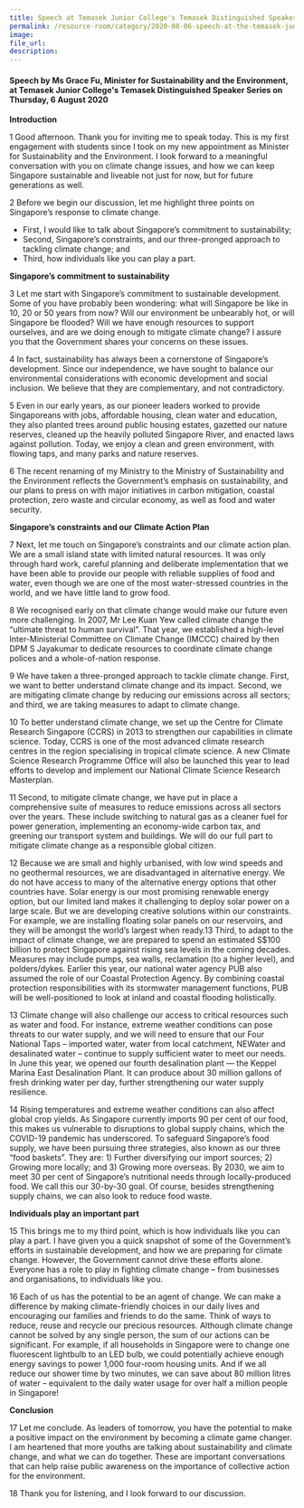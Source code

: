 ```yaml
---  
title: Speech at Temasek Junior College's Temasek Distinguished Speaker Series - Grace Fu  
permalink: /resource-room/category/2020-08-06-speech-at-the-temasek-junior-college-temasek-distinguished-speaker-series/  
image:  
file_url:  
description:  
---  
```


#### Speech by Ms Grace Fu, Minister for Sustainability and the Environment, at Temasek Junior College's Temasek Distinguished Speaker Series on Thursday, 6 August 2020  

**Introduction**  

1 Good afternoon. Thank you for inviting me to speak today. This is my first engagement with students since I took on my new appointment as Minister for Sustainability and the Environment. I look forward to a meaningful conversation with you on climate change issues, and how we can keep Singapore sustainable and liveable not just for now, but for future generations as well.   

2 Before we begin our discussion, let me highlight three points on Singapore’s response to climate change.  
- First, I would like to talk about Singapore’s commitment to sustainability;  
- Second, Singapore’s constraints, and our three-pronged approach to tackling climate change; and  
- Third, how individuals like you can play a part.  

**Singapore’s commitment to sustainability**  

3 Let me start with Singapore’s commitment to sustainable development. Some of you have probably been wondering: what will Singapore be like in 10, 20 or 50 years from now? Will our environment be unbearably hot, or will Singapore be flooded? Will we have enough resources to support ourselves, and are we doing enough to mitigate climate change? I assure you that the Government shares your concerns on these issues.  

4 In fact, sustainability has always been a cornerstone of Singapore’s development. Since our independence, we have sought to balance our environmental considerations with economic development and social inclusion. We believe that they are complementary, and not contradictory.  

5 Even in our early years, as our pioneer leaders worked to provide Singaporeans with jobs, affordable housing, clean water and education, they also planted trees around public housing estates, gazetted our nature reserves, cleaned up the heavily polluted Singapore River, and enacted laws against pollution. Today, we enjoy a clean and green environment, with flowing taps, and many parks and nature reserves.  

6 The recent renaming of my Ministry to the Ministry of Sustainability and the Environment reflects the Government’s emphasis on sustainability, and our plans to press on with major initiatives in carbon mitigation, coastal protection, zero waste and circular economy, as well as food and water security.  

**Singapore’s constraints and our Climate Action Plan**  

7 Next, let me touch on Singapore’s constraints and our climate action plan. We are a small island state with limited natural resources. It was only through hard work, careful planning and deliberate implementation that we have been able to provide our people with reliable supplies of food and water, even though we are one of the most water-stressed countries in the world, and we have little land to grow food.  

8 We recognised early on that climate change would make our future even more challenging. In 2007, Mr Lee Kuan Yew called climate change the “ultimate threat to human survival”. That year, we established a high-level Inter-Ministerial Committee on Climate Change (IMCCC) chaired by then DPM S Jayakumar to dedicate resources to coordinate climate change polices and a whole-of-nation response.  

9 We have taken a three-pronged approach to tackle climate change. First, we want to better understand climate change and its impact. Second, we are mitigating climate change by reducing our emissions across all sectors; and third, we are taking measures to adapt to climate change.  

10 To better understand climate change, we set up the Centre for Climate Research Singapore (CCRS) in 2013 to strengthen our capabilities in climate science. Today, CCRS is one of the most advanced climate research centres in the region specialising in tropical climate science. A new Climate Science Research Programme Office will also be launched this year to lead efforts to develop and implement our National Climate Science Research Masterplan.  

11 Second, to mitigate climate change, we have put in place a comprehensive suite of measures to reduce emissions across all sectors over the years. These include switching to natural gas as a cleaner fuel for power generation, implementing an economy-wide carbon tax, and greening our transport system and buildings. We will do our full part to mitigate climate change as a responsible global citizen.  

12 Because we are small and highly urbanised, with low wind speeds and no geothermal resources, we are disadvantaged in alternative energy. We do not have access to many of the alternative energy options that other countries have. Solar energy is our most promising renewable energy option, but our limited land makes it challenging to deploy solar power on a large scale. But we are developing creative solutions within our constraints. For example, we are installing floating solar panels on our reservoirs, and they will be amongst the world’s largest when ready.13    Third, to adapt to the impact of climate change, we are prepared to spend an estimated S$100 billion to protect Singapore against rising sea levels in the coming decades. Measures may include pumps, sea walls, reclamation (to a higher level), and polders/dykes. Earlier this year, our national water agency PUB also assumed the role of our Coastal Protection Agency. By combining coastal protection responsibilities with its stormwater management functions, PUB will be well-positioned to look at inland and coastal flooding holistically.  

13 Climate change will also challenge our access to critical resources such as water and food. For instance, extreme weather conditions can pose threats to our water supply, and we will need to ensure that our Four National Taps – imported water, water from local catchment, NEWater and desalinated water – continue to supply sufficient water to meet our needs. In June this year, we opened our fourth desalination plant — the Keppel Marina East Desalination Plant. It can produce about 30 million gallons of fresh drinking water per day, further strengthening our water supply resilience.  

14 Rising temperatures and extreme weather conditions can also affect global crop yields. As Singapore currently imports 90 per cent of our food, this makes us vulnerable to disruptions to global supply chains, which the COVID-19 pandemic has underscored. To safeguard Singapore’s food supply, we have been pursuing three strategies, also known as our three “food baskets”. They are: 1) Further diversifying our import sources; 2) Growing more locally; and 3) Growing more overseas. By 2030, we aim to meet 30 per cent of Singapore’s nutritional needs through locally-produced food. We call this our 30-by-30 goal. Of course, besides strengthening supply chains, we can also look to reduce food waste.  

**Individuals play an important part**  

15 This brings me to my third point, which is how individuals like you can play a part. I have given you a quick snapshot of some of the Government’s efforts in sustainable development, and how we are preparing for climate change. However, the Government cannot drive these efforts alone. Everyone has a role to play in fighting climate change – from businesses and organisations, to individuals like you.  

16 Each of us has the potential to be an agent of change. We can make a difference by making climate-friendly choices in our daily lives and encouraging our families and friends to do the same. Think of ways to reduce, reuse and recycle our precious resources. Although climate change cannot be solved by any single person, the sum of our actions can be significant. For example, if all households in Singapore were to change one fluorescent lightbulb to an LED bulb, we could potentially achieve enough energy savings to power 1,000 four-room housing units. And if we all reduce our shower time by two minutes, we can save about 80 million litres of water – equivalent to the daily water usage for over half a million people in Singapore!  

**Conclusion**  

17 Let me conclude. As leaders of tomorrow, you have the potential to make a positive impact on the environment by becoming a climate game changer. I am heartened that more youths are talking about sustainability and climate change, and what we can do together. These are important conversations that can help raise public awareness on the importance of collective action for the environment.  

18 Thank you for listening, and I look forward to our discussion.  
